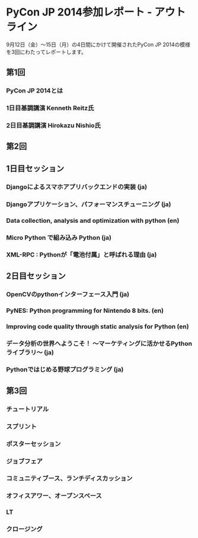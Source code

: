 # PyCon JP 2014参加レポート - アウトライン

9月12日（金）～15日（月）の4日間にかけて開催されたPyCon JP 2014の模様を3回にわたってレポートします。

## 第1回

### PyCon JP 2014とは

### 1日目基調講演 Kenneth Reitz氏

### 2日目基調講演 Hirokazu Nishio氏

## 第2回

## 1日目セッション

### Djangoによるスマホアプリバックエンドの実装 (ja)

### Djangoアプリケーション、パフォーマンスチューニング (ja)

### Data collection, analysis and optimization with python (en)

### Micro Python で組み込み Python (ja)

### XML-RPC : Pythonが「電池付属」と呼ばれる理由 (ja)

## 2日目セッション

### OpenCVのpythonインターフェース入門 (ja)

### PyNES: Python programming for Nintendo 8 bits. (en)

### Improving code quality through static analysis for Python (en)

### データ分析の世界へようこそ！ ～マーケティングに活かせるPythonライブラリ～ (ja)

### Pythonではじめる野球プログラミング (ja)

## 第3回

### チュートリアル

### スプリント

### ポスターセッション

### ジョブフェア

### コミュニティブース、ランチディスカッション

### オフィスアワー、オープンスペース

### LT

### クロージング




